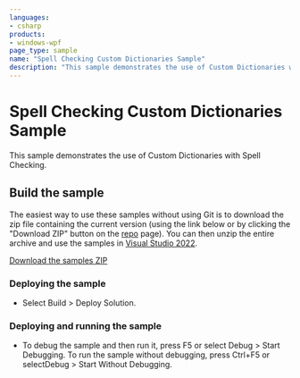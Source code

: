 ```yaml
---
languages:
- csharp
products:
- windows-wpf
page_type: sample
name: "Spell Checking Custom Dictionaries Sample"
description: "This sample demonstrates the use of Custom Dictionaries with Spell Checking."
---
```

# Spell Checking Custom Dictionaries Sample
This sample demonstrates the use of Custom Dictionaries with Spell Checking.

## Build the sample
The easiest way to use these samples without using Git is to download the zip file containing the current version (using the link below or by clicking the "Download ZIP" button on the [repo](https://github.com/microsoft/WPF-Samples?tab=readme-ov-file) page). You can then unzip the entire archive and use the samples in [Visual Studio 2022](https://www.visualstudio.com/wpf-vs).

[Download the samples ZIP](../../../../archive/main.zip)

### Deploying the sample
- Select Build > Deploy Solution. 

### Deploying and running the sample
- To debug the sample and then run it, press F5 or select Debug >  Start Debugging. To run the sample without debugging, press Ctrl+F5 or selectDebug > Start Without Debugging. 


